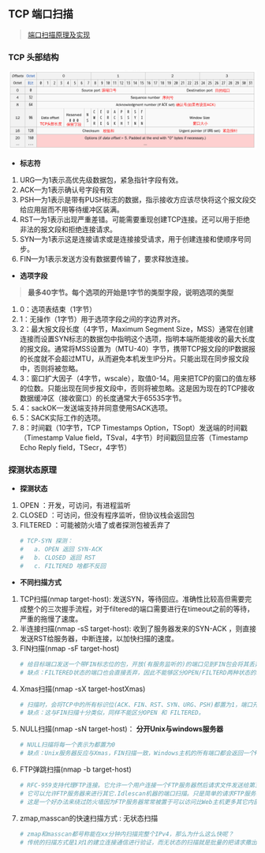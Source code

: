 ## **TCP 端口扫描**
> [端口扫描原理及实现](!https://xiaix.me/duan-kou-sao-miao-yuan-li-ji-shi-xian/)

### **TCP 头部结构**
![TCP头部](./images/TCPheader.jpg)
- **标志符**
1. URG—为1表示高优先级数据包，紧急指针字段有效。  
2. ACK—为1表示确认号字段有效  
3. PSH—为1表示是带有PUSH标志的数据，指示接收方应该尽快将这个报文段交给应用层而不用等待缓冲区装满。  
4. RST—为1表示出现严重差错。可能需要重现创建TCP连接。还可以用于拒绝非法的报文段和拒绝连接请求。  
5. SYN—为1表示这是连接请求或是连接接受请求，用于创建连接和使顺序号同步。  
6. FIN—为1表示发送方没有数据要传输了，要求释放连接。 

- **选项字段**
> **最多40字节。每个选项的开始是1字节的类型字段，说明选项的类型**
1. 0：选项表结束（1字节）
2. 1：无操作（1字节）用于选项字段之间的字边界对齐。
3. 2：最大报文段长度（4字节，Maximum Segment Size，MSS）通常在创建连接而设置SYN标志的数据包中指明这个选项，指明本端所能接收的最大长度的报文段。通常将MSS设置为（MTU-40）字节，携带TCP报文段的IP数据报的长度就不会超过MTU，从而避免本机发生IP分片。只能出现在同步报文段中，否则将被忽略。
4. 3：窗口扩大因子（4字节，wscale），取值0-14。用来把TCP的窗口的值左移的位数。只能出现在同步报文段中，否则将被忽略。这是因为现在的TCP接收数据缓冲区（接收窗口）的长度通常大于65535字节。
5. 4：sackOK—发送端支持并同意使用SACK选项。
6. 5：SACK实际工作的选项。
7. 8：时间戳（10字节，TCP Timestamps Option，TSopt）发送端的时间戳（Timestamp Value field，TSval，4字节）时间戳回显应答（Timestamp Echo Reply field，TSecr，4字节）  

### **探测状态原理**
- **探测状态**
1. OPEN     ：开发，可访问，有进程监听
2. CLOSED   ：可访问，但没有程序监听，但协议栈会返回包 
3. FILTERED ：可能被防火墙了或者探测包被丢弃了
    ```sh
    # TCP-SYN 探测：
    #   a. OPEN 返回 SYN-ACK 
    #   b. CLOSED 返回 RST 
    #   c. FILTERED 啥都不反回
    ```
- **不同扫描方式**
1. TCP扫描(nmap target-host): 发送SYN，等待回应。准确性比较高但需要完成整个的三次握手流程，对于filtered的端口需要进行在timeout之前的等待，严重的拖慢了速度。
2. 半连接扫描(nmap -sS target-host): 收到了服务器发来的SYN-ACK ，则直接发送RST给服务器，中断连接，以加快扫描的速度。
3. FIN扫描(nmap -sF target-host)
    ```sh
    # 给目标端口发送一个带FIN标志位的包，开放(有服务监听的)的端口见到FIN包会将其丢弃，而CLOSED状态的端口则会照常的发送一个RST包，告知这个端口没有监听服务。
    # 缺点：FILTERED状态的端口也会直接丢弃，因此不能够区分OPEN/FILTERD两种状态的端口，只能区分这两种与CLOSED之间的区别。
    ```
4. Xmas扫描(nmap -sX target-hostXmas)
    ```sh
    # 扫描时，会将TCP中的所有标识位(ACK、FIN、RST、SYN、URG、PSH)都置为1，端口开放的时候，不会返回任何的信息，而当关闭的时候，将返回RST。
    # 缺点：这与FIN扫描十分类似，同样不能区分OPEN 和 FILTERED。
    ```
5. NULL扫描(nmap -sN target-host)： **分开Unix与windows服务器**
    ```sh
    # NULL扫描将每一个表示为都置为0
    # 缺点：Unix服务器反应与Xmas，FIN扫描一致，Windows主机的所有端口都会返回一个RST，用这一点区分开Unix与windows服务器。
    ```
6. FTP弹跳扫描(nmap -b target-host)
    ```sh
    # RFC-959支持代理FTP连接。它允许一个用户连接一个FTP服务器然后请求文件发送给第三方服务器。大多数服务器已经停止支持它了。
    # 它可以允许FTP服务器来进行其它.Idlescan机器的端口扫描。只是简单的请求FTP服务器发送一个文件给每个目标主机的感兴趣的端口一个错误报文会描述端口是否开放。
    # 这是一个好办法来绕过防火墙因为FTP服务器常常被置于可以访问比Web主机更多其它内部主机的位置
    ```
7. zmap,masscan的快速扫描方式 : 无状态扫描
    ```sh
    # zmap和masscan都号称能在xx分钟内扫描完整个IPv4，那么为什么这么快呢？
    # 传统的扫描方式是1对1的建立连接通信进行验证，而无状态的扫描就是批量的把请求撒出去，然后记录有回应的IP。 
    ```


